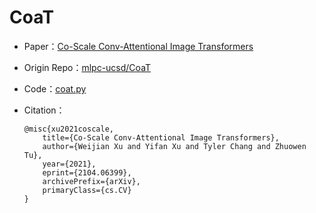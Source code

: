 # CoaT
* Paper：[Co-Scale Conv-Attentional Image Transformers](https://arxiv.org/abs/2104.06399)
* Origin Repo：[mlpc-ucsd/CoaT](https://github.com/mlpc-ucsd/CoaT)
* Code：[coat.py](../../../ppim/models/coat.py)

* Citation：

    ```
    @misc{xu2021coscale,
        title={Co-Scale Conv-Attentional Image Transformers}, 
        author={Weijian Xu and Yifan Xu and Tyler Chang and Zhuowen Tu},
        year={2021},
        eprint={2104.06399},
        archivePrefix={arXiv},
        primaryClass={cs.CV}
    }
    ```
